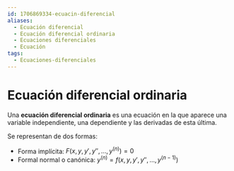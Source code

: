```yaml
---
id: 1706869334-ecuacin-diferencial
aliases:
  - Ecuación diferencial
  - Ecuación diferencial ordinaria
  - Ecuaciones diferenciales
  - Ecuación
tags:
  - Ecuaciones-diferenciales
---
```


# Ecuación diferencial ordinaria

Una **ecuación diferencial ordinaria** es una ecuación en la que aparece una variable independiente, una dependiente y las derivadas de esta última.

Se representan de dos formas:

- Forma implícita: $F(x, y, y', y'', \ldots, y^{(n)}) = 0$
- Formal normal o canónica: $y^{(n)} = f(x, y, y', y'', \ldots, y^{(n-1)})$
